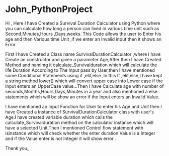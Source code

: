 # John_PythonProject
Hi ,
Here I have Created a Survival Duration Calculator using Python where you can calculate how long a person can lived in various time unit such as Second,Minutes,Hours ,Days,weeks.
This Code allows the user to Enter his age and then Various time Unit ,if we enter an Invalid input then it shows an Error.

First I have Created a Class name SurvivalDurationCalculator ,where I have Create an  constructor and given a parameter Age,After then I have Created Method and namimg it calculate_Survivalduration which will calculate the life Duration According to The Input pass by User,then I have mentioned some Conditional Statements using if ,elif,else ,In this If ,elif,else,I have kept a string method lower() which will convert upper case into Lower case if the Input enters an UpperCase value...Then I have Calculate age with number of seconds,Months,Hours,Days,Minutes in a year and also mentioned a else statements which will be show an error if the Input enters an Invalid Value.

I have mentioned an Input Function for User to enter his Age and Unit then I have Created a Instance  of SurvivalDurationCalculator class with user's Age.I have created variable duration  which calls the calculate_Survivalduration method on the calculator instance which will have a selected Unit,Then I mentioned Control flow statement with  isinstance which will check whether the enter duration Value is a Integer and if the Value enter is not Integer it will show error .


Thank you_

